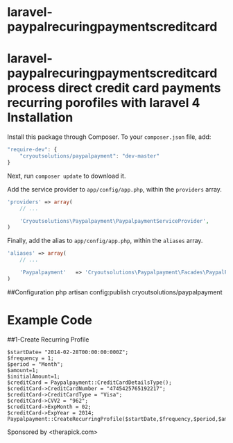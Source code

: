 laravel-paypalrecuringpaymentscreditcard
=====================

laravel-paypalrecuringpaymentscreditcard 
process  direct credit card payments recurring porofiles with laravel 4
Installation
=============
Install this package through Composer. To your `composer.json` file, add:

```js
"require-dev": {
    "cryoutsolutions/paypalpayment": "dev-master"
}
```

Next, run `composer update` to download it.

Add the service provider to `app/config/app.php`, within the `providers` array.

```php
'providers' => array(
    // ...

    'Cryoutsolutions\Paypalpayment\PaypalpaymentServiceProvider',
)
```

Finally, add the alias to `app/config/app.php`, within the `aliases` array.

```php
'aliases' => array(
    // ...

    'Paypalpayment'   => 'Cryoutsolutions\Paypalpayment\Facades\PaypalPayment',
)
```
##Configuration
php artisan config:publish cryoutsolutions/paypalpayment

Example Code
============

##1-Create Recurring Profile 

    $startDate= "2014-02-28T00:00:00:000Z";
    $frequency = 1;
    $period = "Month";
    $amount=1;
    $initialAmount=1;
    $creditCard = Paypalpayment::CreditCardDetailsType();
    $creditCard->CreditCardNumber = "4745425765192217";
    $creditCard->CreditCardType = "Visa";
    $creditCard->CVV2 = "962";
    $creditCard->ExpMonth = 02;
    $creditCard->ExpYear = 2014;
    Paypalpayment::CreateRecurringProfile($startDate,$frequency,$period,$amount,$initialAmount,$creditCard);

Sponsored by <therapick.com>
